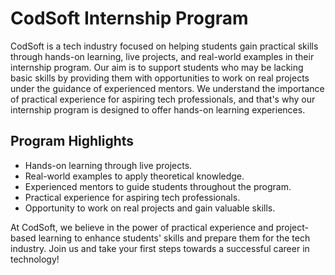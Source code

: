 # CodSoft Internship Program

CodSoft is a tech industry focused on helping students gain practical skills through hands-on learning, live projects, and real-world examples in their internship program. Our aim is to support students who may be lacking basic skills by providing them with opportunities to work on real projects under the guidance of experienced mentors. We understand the importance of practical experience for aspiring tech professionals, and that's why our internship program is designed to offer hands-on learning experiences.

## Program Highlights

- Hands-on learning through live projects.
- Real-world examples to apply theoretical knowledge.
- Experienced mentors to guide students throughout the program.
- Practical experience for aspiring tech professionals.
- Opportunity to work on real projects and gain valuable skills.

At CodSoft, we believe in the power of practical experience and project-based learning to enhance students' skills and prepare them for the tech industry. Join us and take your first steps towards a successful career in technology!

